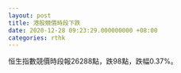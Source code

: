 ```yaml
---
layout: post
title: 港股競價時段下跌
date: 2020-12-28 09:23:29.000000000 +08:00
categories: rthk
---
```


恒生指數競價時段報26288點，跌98點，跌幅0.37%。
